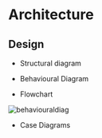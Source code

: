 # Architecture

## Design

* Structural diagram

* Behavioural Diagram

* Flowchart

![behaviouraldiag](https://user-images.githubusercontent.com/34639178/152646093-20cdaa1a-9448-4caf-8d58-84bf17c0e933.JPG)

* Case Diagrams
 
